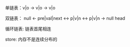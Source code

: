 单链表：v|o -> v|o -> v|o

双链表： null <- pre|val|next  <-> p|v|n <-> p|v|n -> null
                    head

循环链表: 链表首尾相连

store: 内存不是连续分布的

